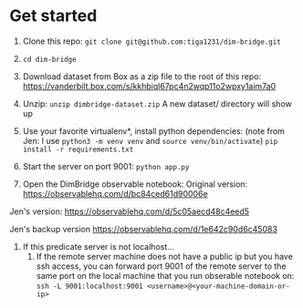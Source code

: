 # Get started

1. Clone this repo:
```git clone git@github.com:tiga1231/dim-bridge.git```

1. ```cd dim-bridge```

1. Download dataset from Box as a zip file to the root of this repo:
https://vanderbilt.box.com/s/kkhbiql67pc4n2wqp11o2wpxy1aim7a0

1. Unzip: 
```unzip dimbridge-dataset.zip```
A new dataset/ directory will show up

1. Use your favorite virtualenv*, install python dependencies:
    (note from Jen: I use `python3 -m venv venv` and `source venv/bin/activate`)
```pip install -r requirements.txt```

1. Start the server on port 9001: 
```python app.py```

1. Open the DimBridge observable notebook:
Original version:
https://observablehq.com/d/bc84ced61d90006e

Jen's version:
https://observablehq.com/d/5c05aecd48c4eed5

Jen's backup version
https://observablehq.com/d/1e642c90d6c45083

1. If this predicate server is not localhost...
    1. If the remote server machine does not have a public ip but you have ssh access, you can forward port 9001 of the remote server to the same port on the local machine that you run obserable notebook on:
```ssh -L 9001:localhost:9001 <username>@<your-machine-domain-or-ip>```


